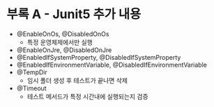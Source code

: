 # 부록 A - Junit5 추가 내용 
- @EnableOnOs, @DisabledOnOs
    - 특정 운영체제에서만 실행
- @EnableOnJre, @DisabledOnJre
- @EnabledIfSystemProperty, @DisabledIfSystemProperty
- @EnabledIfEnvironmentVariable, @DisabledIfEnvironmentVariable
- @TempDir
    - 임시 폴더 생성 후 테스트가 끝나면 삭제
- @Timeout
    - 테스트 메서드가 특정 시간내에 실행되는지 검증
